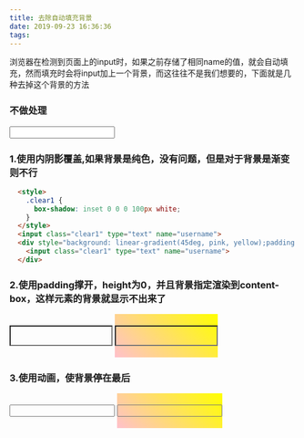 ```yaml
---
title: 去除自动填充背景
date: 2019-09-23 16:36:36
tags:
---
```

浏览器在检测到页面上的input时，如果之前存储了相同name的值，就会自动填充，然而填充时会将input加上一个背景，而这往往不是我们想要的，下面就是几种去掉这个背景的方法
<!-- more -->
<!-- 文章链接 https://juejin.im/post/5df6eccf6fb9a0163f77c856 -->
  <style>
    .clear1 {
      box-shadow: inset 0 0 0 100px white;
    }

    .clear2 {
      height: 0;
      padding: 1.2em 0;
      background-clip: content-box;
    }

    .clear2::first-line {
      color: red;
    }

    .clear3 {
      animation: resetBackground forwards;
    }

    @keyframes resetBackground {
      to {
        background: transparent;
      }
    }
  </style>

### 不做处理

  <input type="text" name="username">

### 1.使用内阴影覆盖,如果背景是纯色，没有问题，但是对于背景是渐变则不行

```html 测试代码 runcode
  <style>
    .clear1 {
      box-shadow: inset 0 0 0 100px white;
    }
  </style>
  <input class="clear1" type="text" name="username">
  <div style="background: linear-gradient(45deg, pink, yellow);padding: 20px 0;display: inline-block;">
    <input class="clear1" type="text" name="username">
  </div>
```

### 2.使用padding撑开，height为0，并且背景指定渲染到content-box，这样元素的背景就显示不出来了

  <input class="clear2" type="text" name="username">
  <div style="background: linear-gradient(45deg, pink, yellow);padding: 20px 0;display: inline-block;">
    <input class="clear2" type="text" name="username">
  </div>

### 3.使用动画，使背景停在最后

  <input class="clear3" type="text" name="username">
  <div style="background: linear-gradient(45deg, pink, yellow);padding: 20px 0;display: inline-block;">
    <input class="clear3" type="text" name="username">
  </div>
